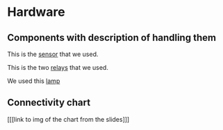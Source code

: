 # Hardware

## Components with description of handling them

This is the [sensor](https://www.electrokit.com/uploads/productfile/41015/41015738_-_Soil_Moisture_Sensor.pdf) that we used.

This is the two [relays](https://www.electrokit.com/uploads/productfile/41015/41015704_-_5V_Relay_Module.pdf) that we used. 

We used this [lamp](https://www.kjell.com/se/produkter/hem-fritid/tradgard/vaxtlampor/vaxtlampa-led-e27-1200-lm-p64560?gclid=Cj0KCQiAieWOBhCYARIsANcOw0zotIo42_MUFOpcMuNYAMZnTFBfwb3OmhILSr8SXYybIhZ_YeAcE9UaAkHfEALw_wcB&gclsrc=aw.ds)


## Connectivity chart

[[[link to img of the chart from the slides]]]
